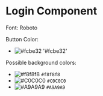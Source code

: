# Login Component

Font:
Roboto

Button Color: 
- ![#fcbe32](https://placehold.it/15/fcbe32/000000?text=+) '#fcbe32'

Possible background colors:
 - ![#f8f8f8](https://placehold.it/15/f8f8f8/000000?text=+) `#f8f8f8`
 - ![#C0C0C0](https://placehold.it/15/C0C0C0/000000?text=+) `#C0C0C0`
 - ![#A9A9A9](https://placehold.it/15/A9A9A9/000000?text=+) `#A9A9A9`
